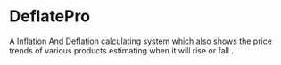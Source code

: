 # DeflatePro
A Inflation And Deflation calculating system which also shows the price trends of various  products estimating when it will rise or fall .  
